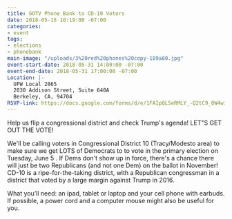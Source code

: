 ```yaml
---
title: GOTV Phone Bank to CD-10 Voters
date: 2018-05-15 10:19:00 -07:00
categories:
- event
tags:
- elections
- phonebank
main-image: "/uploads/3%20red%20phones%20copy-189a80.jpg"
event-start-date: 2018-05-31 14:00:00 -07:00
event-end-date: 2018-05-31 17:00:00 -07:00
Location: |-
  UFW Local 2865
  2030 Addison Street, Suite 640A
  Berkeley, CA, 94704
RSVP-link: https://docs.google.com/forms/d/e/1FAIpQLSeRMLY_-Q2tC9_0W4wiCS5OmNs04O4A6OPAYkIjl2WySWWwRg/viewform
---
```


Help us flip a congressional district and check Trump's agenda! LET"S GET OUT THE VOTE!

We'll be calling voters in Congressional District 10 (Tracy/Modesto area) to make sure we get LOTS of Democrats to to vote in the primary election on Tuesday, June 5 .  If Dems don't show up in force,  there's a chance there will just be two Republicans (and not one Dem) on the ballot in November!  CD-10 is a ripe-for-the-taking district, with a Republican congressman in a district that voted by a large margin against Trump in 2016.

What you’ll need: an ipad, tablet or laptop and your cell phone with earbuds.  If possible, a power cord and a computer mouse might also be useful for you.
